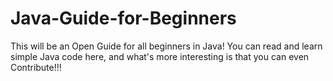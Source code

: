 # Java-Guide-for-Beginners
 This will be an Open Guide for all beginners in Java! You can read and learn simple Java code here, and what's more interesting is that you can even Contribute!!! 
